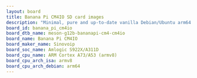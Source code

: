 ```yaml
---
layout: board
title: Banana Pi CM4IO SD card images
description: "Minimal, pure and up-to-date vanilla Debian/Ubuntu arm64 SD card images for Banana Pi CM4IO by Sinovoip, SoC: Amlogic S922X/A311D, CPU ISA: armv8"
board_id: banana_pi_cm4io
board_dtb_name: meson-g12b-bananapi-cm4-cm4io
board_name: Banana Pi CM4IO
board_maker_name: Sinovoip
board_soc_name: Amlogic S922X/A311D
board_cpu_name: ARM Cortex A73/A53 (armv8)
board_cpu_arch_isa: armv8
board_cpu_arch_debian: arm64
---
```

